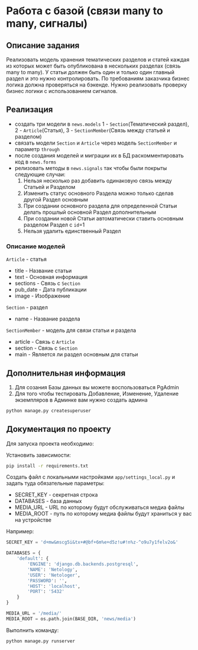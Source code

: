 
# Работа с базой (связи many to many, сигналы)

## Описание задания

Реализовать модель хранения тематических разделов и статей каждая из которых может быть опубликована
в нескольких разделах (связь many to many). У статьи должен быть один и только один главный раздел и
это нужно контролировать. По требованиям заказчика бизнес логика должна проверяться на бэкенде.
Нужно реализовать проверку бизнес логики с использованием сигналов.


## Реализация

* создать три модели в `news.models`  1 - `Section`(Тематический раздел), 2 - `Article`(Статья), 3 - `SectionMember`(Связь между статьей и разделом)
* связать модели `Section` и `Article` через модель `SectionMember` и параметр `through`
* после создания моделей и миграции их в БД раскомментировать код в `news.forms`
* релизовать методы в `news.signals` так чтобы были покрыты следующие случаи:
    1) Нельзя несколько раз добавить одинаковую связь между Статьей и Разделом
    2) Изменить статус основного Раздела можно только сделав другой Раздел основным
    3) При создании основного раздела для определенной Cтатьи делать прошлый основной Раздел дополнительным
    4) При создании новой Статьи автоматически ставить основным разделом Раздел с `id`=1
    5) Нельзя удалить единственный Раздел

### Описание моделей

`Article` - статья
* title - Название статьи
* text - Основная информация
* sections - Связь с `Section`
* pub_date - Дата публикации
* image - Изображение

`Section` - раздел
* name - Название раздела

`SectionMember` - модель для связи статьи и раздела
* article - Связь с `Article`
* section - Связь с `Section`
* main - Является ли раздел основным для статьи

## Дополнительная информация

1) Для созания Базы данных вы можете воспользоваться PgAdmin
2) Для того чтобы тестировать Добавление, Изменение, Удаление экземпляров в Админке вам нужно создать админа
```bash
python manage.py createsuperuser
```

## Документация по проекту

Для запуска проекта необходимо:

Установить зависимости:

```bash
pip install -r requirements.txt
```

Создать файл с локальными настройками `app/settings_local.py`
и задать туда обязательные параметры:

* SECRET_KEY - секретная строка
* DATABASES - база данных
* MEDIA_URL - URL по которому будут обслуживаться медиа файлы
* MEDIA_ROOT - путь по которому медиа файлы будут храниться у вас на устройстве

Например:

```python
SECRET_KEY = 'd+mw&mscg5i&tx+#@bf+6m%e+d5z!u#!n%z-^o9u7y1felv2o&'

DATABASES = {
    'default': {
        'ENGINE': 'django.db.backends.postgresql',
        'NAME': 'Netology',
        'USER': 'Netologer',
        'PASSWORD': '',
        'HOST': 'localhost',
        'PORT': '5432'
    }
}

MEDIA_URL = '/media/'
MEDIA_ROOT = os.path.join(BASE_DIR, 'news/media')
```

Выполнить команду:

```bash
python manage.py runserver
```
